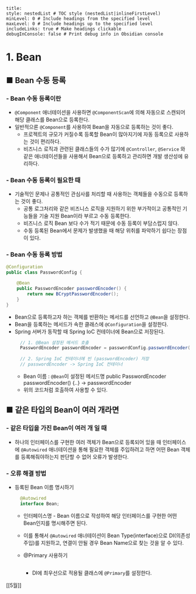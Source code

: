 ```table-of-contents
title: 
style: nestedList # TOC style (nestedList|inlineFirstLevel)
minLevel: 0 # Include headings from the specified level
maxLevel: 0 # Include headings up to the specified level
includeLinks: true # Make headings clickable
debugInConsole: false # Print debug info in Obsidian console
```

# 1. Bean
## ■ Bean 수동 등록

### - Bean 수동 등록이란
- `@Component` 애너테이션을 사용하면 `@ComponentScan`에 의해 자동으로 스캔되어 해당 클래스를 Bean으로 등록한다.
- 일반적으론 `@Component`를 사용하여 Bean을 자동으로 등록하는 것이 좋다.
	- 프로젝트의 규모가 커질수록 등록할 Bean이 많아지기에 자동 등록으로 사용하는 것이 편리하다.
	- 비즈니스 로직과 관련된 클래스들의 수가 많기에 `@Controller`, `@Service` 와 같은 애너테이션들을 사용해서 Bean으로 등록하고 관리하면 개발 생산성에 유리하다.

### - Bean 수동 등록이 필요한 때
- 기술적인 문제나 공통적인 관심사를 처리할 때 사용하는 객체들을 수동으로 등록하는 것이 좋다.
	- 공통 로그처리와 같은 비즈니스 로직을 지원하기 위한 부가적이고 공통적인 기능들을 기술 지원 Bean이라 부르고 수동 등록한다.
	- 비즈니스 로직 Bean 보다 수가 적기 때문에 수동 등록이 부담스럽지 않다.
	- 수동 등록된 Bean에서 문제가 발생했을 때 해당 위취를 파악하기 쉽다는 장점이 있다.

### - Bean 수동 등록 방법
``` java
@Configuration
public class PasswordConfig {

    @Bean
    public PasswordEncoder passwordEncoder() {
        return new BCryptPasswordEncoder();
    }
}
```
- Bean으로 등록하고자 하는 객체를 반환하는 메서드를 선언하고 `@Bean`을 설정한다.
- Bean을 등록하는 메서드가 속한 클래스에 `@Configuration`을 설정한다.
- Spring 서버가 동작할 때 Spring IoC 컨테이너에 Bean으로 저장된다.
  ``` java
	// 1. @Bean 설정된 메서드 호출
	PasswordEncoder passwordEncoder = passwordConfig.passwordEncoder();
	
	// 2. Spring IoC 컨테이너에 빈 (passwordEncoder) 저장
	// passwordEncoder -> Spring IoC 컨테이너
	```
	- Bean 이름 : `@Bean`이 설정된 메서드명
	  public PasswordEncoder passwordEncoder() {..} → passwordEncoder
	- 위의 코드처럼 호출하여 사용할 수 있다.

## ■ 같은 타입의 Bean이 여러 개라면
### - 같은 타입을 가진 Bean이 여러 개 일 때
- 하나의 인터페이스를 구현한 여러 객체가 Bean으로 등록되어 있을 때 인터페이스에 `@Autowired` 애너테이션을 통해 필요한 객체를 주입하려고 하면 어떤 Bean 객체를 등록해줘야하는지 판단할 수 없어 오류가 발생한다.

### - 오류 해결 방법
- 등록된 Bean 이름 명시하기
  ``` java
	@Autowired
	interface Bean;
	```
	- 인터페이스명 - Bean 이름으로 작성하여 해당 인터페이스를 구현한 어떤 Bean인지를 명시해주면 된다.
	- 이를 통해서 `@Autowired` 애너테이션이 Bean Type(interface)으로 DI(의존성 주입)를 지원하고, 연결이 안될 경우 Bean Name으로 찾는 것을 알 수 있다.
	  
  - @Primary 사용하기
    ``` java
	
	```
	  - DI에 최우선으로 적용될 클래스에 `@Primary`를 설정한다.




















[[5월]]
